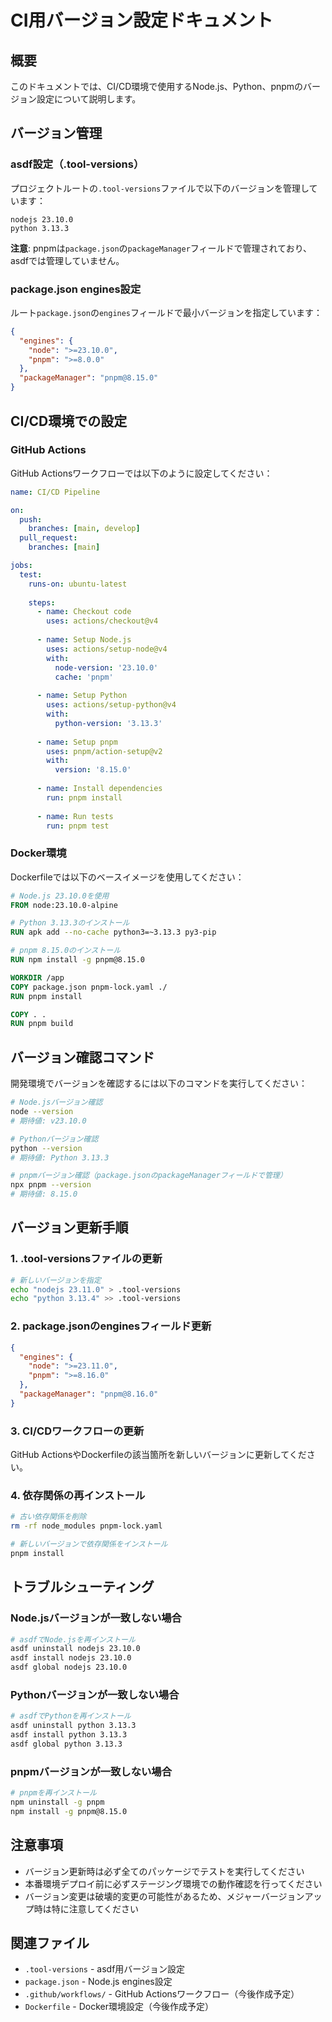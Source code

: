 # CI用バージョン設定ドキュメント

## 概要

このドキュメントでは、CI/CD環境で使用するNode.js、Python、pnpmのバージョン設定について説明します。

## バージョン管理

### asdf設定（.tool-versions）

プロジェクトルートの`.tool-versions`ファイルで以下のバージョンを管理しています：

```
nodejs 23.10.0
python 3.13.3
```

**注意**: pnpmは`package.json`の`packageManager`フィールドで管理されており、asdfでは管理していません。

### package.json engines設定

ルート`package.json`の`engines`フィールドで最小バージョンを指定しています：

```json
{
  "engines": {
    "node": ">=23.10.0",
    "pnpm": ">=8.0.0"
  },
  "packageManager": "pnpm@8.15.0"
}
```

## CI/CD環境での設定

### GitHub Actions

GitHub Actionsワークフローでは以下のように設定してください：

```yaml
name: CI/CD Pipeline

on:
  push:
    branches: [main, develop]
  pull_request:
    branches: [main]

jobs:
  test:
    runs-on: ubuntu-latest
    
    steps:
      - name: Checkout code
        uses: actions/checkout@v4
      
      - name: Setup Node.js
        uses: actions/setup-node@v4
        with:
          node-version: '23.10.0'
          cache: 'pnpm'
      
      - name: Setup Python
        uses: actions/setup-python@v4
        with:
          python-version: '3.13.3'
      
      - name: Setup pnpm
        uses: pnpm/action-setup@v2
        with:
          version: '8.15.0'
      
      - name: Install dependencies
        run: pnpm install
      
      - name: Run tests
        run: pnpm test
```

### Docker環境

Dockerfileでは以下のベースイメージを使用してください：

```dockerfile
# Node.js 23.10.0を使用
FROM node:23.10.0-alpine

# Python 3.13.3のインストール
RUN apk add --no-cache python3=~3.13.3 py3-pip

# pnpm 8.15.0のインストール
RUN npm install -g pnpm@8.15.0

WORKDIR /app
COPY package.json pnpm-lock.yaml ./
RUN pnpm install

COPY . .
RUN pnpm build
```

## バージョン確認コマンド

開発環境でバージョンを確認するには以下のコマンドを実行してください：

```bash
# Node.jsバージョン確認
node --version
# 期待値: v23.10.0

# Pythonバージョン確認
python --version
# 期待値: Python 3.13.3

# pnpmバージョン確認（package.jsonのpackageManagerフィールドで管理）
npx pnpm --version
# 期待値: 8.15.0
```

## バージョン更新手順

### 1. .tool-versionsファイルの更新

```bash
# 新しいバージョンを指定
echo "nodejs 23.11.0" > .tool-versions
echo "python 3.13.4" >> .tool-versions
```

### 2. package.jsonのenginesフィールド更新

```json
{
  "engines": {
    "node": ">=23.11.0",
    "pnpm": ">=8.16.0"
  },
  "packageManager": "pnpm@8.16.0"
}
```

### 3. CI/CDワークフローの更新

GitHub ActionsやDockerfileの該当箇所を新しいバージョンに更新してください。

### 4. 依存関係の再インストール

```bash
# 古い依存関係を削除
rm -rf node_modules pnpm-lock.yaml

# 新しいバージョンで依存関係をインストール
pnpm install
```

## トラブルシューティング

### Node.jsバージョンが一致しない場合

```bash
# asdfでNode.jsを再インストール
asdf uninstall nodejs 23.10.0
asdf install nodejs 23.10.0
asdf global nodejs 23.10.0
```

### Pythonバージョンが一致しない場合

```bash
# asdfでPythonを再インストール
asdf uninstall python 3.13.3
asdf install python 3.13.3
asdf global python 3.13.3
```

### pnpmバージョンが一致しない場合

```bash
# pnpmを再インストール
npm uninstall -g pnpm
npm install -g pnpm@8.15.0
```

## 注意事項

- バージョン更新時は必ず全てのパッケージでテストを実行してください
- 本番環境デプロイ前に必ずステージング環境での動作確認を行ってください
- バージョン変更は破壊的変更の可能性があるため、メジャーバージョンアップ時は特に注意してください

## 関連ファイル

- `.tool-versions` - asdf用バージョン設定
- `package.json` - Node.js engines設定
- `.github/workflows/` - GitHub Actionsワークフロー（今後作成予定）
- `Dockerfile` - Docker環境設定（今後作成予定）
